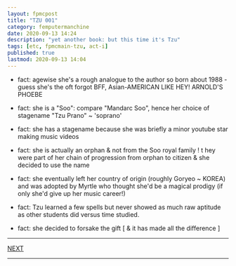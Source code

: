 ```yaml
---
layout: fpmcpost
title: "TZU 001"
category: femputermanchine
date: 2020-09-13 14:24
description: "yet another book: but this time it's Tzu"
tags: [etc, fpmcmain-tzu, act-i]
published: true
lastmod: 2020-09-13 14:04
---
```

[//]: # ( 9/13/20  -added)

* fact: agewise she's a rough analogue to the author so born about 1988 - guess she's the oft forgot BFF, Asian-AMERICAN LIKE HEY! ARNOLD'S PHOEBE

* fact: she is a "Soo": compare "Mandarc Soo", hence her choice of stagename "Tzu Prano" ~ 'soprano'

* fact: she has a stagename because she was briefly a minor youtube star making music videos

* fact: she is actually an orphan & not from the Soo royal family ! t hey were part of her chain of progression from orphan to citizen & she decided to use the name

* fact: she eventually left her country of origin (roughly Goryeo ~ KOREA) and was adopted by Myrtle who thought she'd be a magical prodigy (if only she'd give up her music career!)

* fact: Tzu learned a few spells but never showed as much raw aptitude as other students did versus time studied.

* fact: she decided to forsake the gift [ & it has made all the difference ]

*****

<span class="fpmc-nav-next"><a href="{{ 'tzu-ii' | prepend: site.baseurl }}">NEXT</a></span> 


*****

